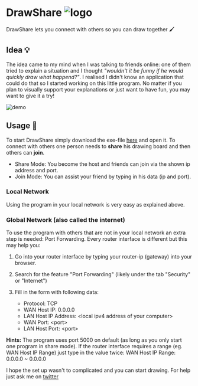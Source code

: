 # DrawShare ![logo](https://github.com/Rhatalin/DrawShare/blob/master/GUI/Resources/DrawShareLogo_50.png "DrawShare Logo")

DrawShare lets you connect with others so you can draw together :paintbrush:

## Idea :bulb: 

The idea came to my mind when I was talking to friends online: one of them tried to explain a situation and I thought *"wouldn't it be funny if he would quickly draw what happend?"*. I realised I didn't know an application that could do that so I started working on this little program. No matter if you plan to visually support your explanations or just want to have fun, you may want to give it a try!

![demo](https://github.com/Rhatalin/DrawShare/blob/master/GUI/Resources/Screenshot_Tree.PNG)

## Usage :wrench:

To start DrawShare simply download the exe-file [here](https://github.com/Rhatalin/DrawShare/releases) and open it.
To connect with others one person needs to **share** his drawing board and then others can **join**.

* Share Mode: You become the host and friends can join via the shown ip address and port.
* Join Mode: You can assist your friend by typing in his data (ip and port).

### Local Network

Using the program in your local network is very easy as explained above.

### Global Network (also called the internet)

To use the program with others that are not in your local network an extra step is needed: Port Forwarding. Every router interface is different but this may help you:

1. Go into your router interface by typing your router-ip (gateway) into your browser.
1. Search for the feature "Port Forwarding" (likely under the tab "Security" or "Internet")
1. Fill in the form with following data:

    - Protocol: TCP
    - WAN Host IP: 0.0.0.0
    - LAN Host IP Address: \<local ipv4 address of your computer>
    - WAN Port: \<port>
    - LAN Host Port: \<port>
  
  **Hints:**
  The program uses port 5000 on default (as long as you only start one program in share mode).
  If the router interface requires a range (eg. WAN Host IP Range) just type in the value twice:
  WAN Host IP Range: 0.0.0.0 ~ 0.0.0.0
  
I hope the set up wasn't to complicated and you can start drawing.
For help just ask me on [twitter](https://twitter.com/Rhatalin)
